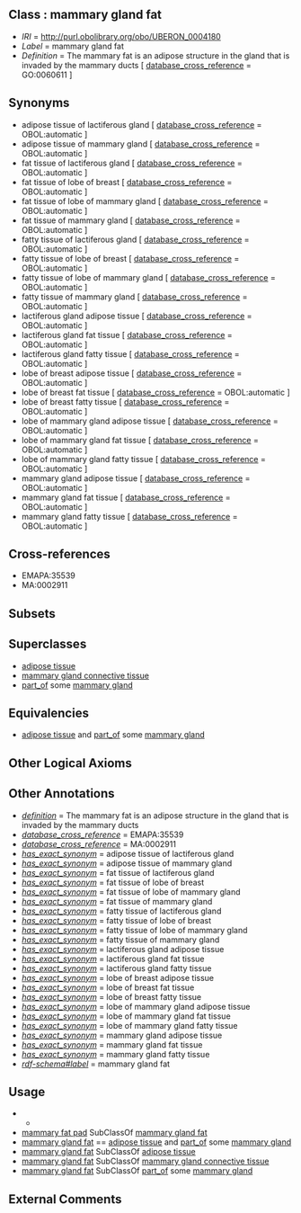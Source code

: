 
## Class : mammary gland fat

 * *IRI* = http://purl.obolibrary.org/obo/UBERON_0004180
 * *Label* = mammary gland fat
 * *Definition* = The mammary fat is an adipose structure in the gland that is invaded by the mammary ducts [ [database_cross_reference](../../ef/oboInOwl#hasDbXref.md) = GO:0060611 ]

## Synonyms

 * adipose tissue of lactiferous gland [ [database_cross_reference](../../ef/oboInOwl#hasDbXref.md) = OBOL:automatic ]
 * adipose tissue of mammary gland [ [database_cross_reference](../../ef/oboInOwl#hasDbXref.md) = OBOL:automatic ]
 * fat tissue of lactiferous gland [ [database_cross_reference](../../ef/oboInOwl#hasDbXref.md) = OBOL:automatic ]
 * fat tissue of lobe of breast [ [database_cross_reference](../../ef/oboInOwl#hasDbXref.md) = OBOL:automatic ]
 * fat tissue of lobe of mammary gland [ [database_cross_reference](../../ef/oboInOwl#hasDbXref.md) = OBOL:automatic ]
 * fat tissue of mammary gland [ [database_cross_reference](../../ef/oboInOwl#hasDbXref.md) = OBOL:automatic ]
 * fatty tissue of lactiferous gland [ [database_cross_reference](../../ef/oboInOwl#hasDbXref.md) = OBOL:automatic ]
 * fatty tissue of lobe of breast [ [database_cross_reference](../../ef/oboInOwl#hasDbXref.md) = OBOL:automatic ]
 * fatty tissue of lobe of mammary gland [ [database_cross_reference](../../ef/oboInOwl#hasDbXref.md) = OBOL:automatic ]
 * fatty tissue of mammary gland [ [database_cross_reference](../../ef/oboInOwl#hasDbXref.md) = OBOL:automatic ]
 * lactiferous gland adipose tissue [ [database_cross_reference](../../ef/oboInOwl#hasDbXref.md) = OBOL:automatic ]
 * lactiferous gland fat tissue [ [database_cross_reference](../../ef/oboInOwl#hasDbXref.md) = OBOL:automatic ]
 * lactiferous gland fatty tissue [ [database_cross_reference](../../ef/oboInOwl#hasDbXref.md) = OBOL:automatic ]
 * lobe of breast adipose tissue [ [database_cross_reference](../../ef/oboInOwl#hasDbXref.md) = OBOL:automatic ]
 * lobe of breast fat tissue [ [database_cross_reference](../../ef/oboInOwl#hasDbXref.md) = OBOL:automatic ]
 * lobe of breast fatty tissue [ [database_cross_reference](../../ef/oboInOwl#hasDbXref.md) = OBOL:automatic ]
 * lobe of mammary gland adipose tissue [ [database_cross_reference](../../ef/oboInOwl#hasDbXref.md) = OBOL:automatic ]
 * lobe of mammary gland fat tissue [ [database_cross_reference](../../ef/oboInOwl#hasDbXref.md) = OBOL:automatic ]
 * lobe of mammary gland fatty tissue [ [database_cross_reference](../../ef/oboInOwl#hasDbXref.md) = OBOL:automatic ]
 * mammary gland adipose tissue [ [database_cross_reference](../../ef/oboInOwl#hasDbXref.md) = OBOL:automatic ]
 * mammary gland fat tissue [ [database_cross_reference](../../ef/oboInOwl#hasDbXref.md) = OBOL:automatic ]
 * mammary gland fatty tissue [ [database_cross_reference](../../ef/oboInOwl#hasDbXref.md) = OBOL:automatic ]

## Cross-references

 * EMAPA:35539
 * MA:0002911

## Subsets


## Superclasses

 * [adipose tissue](../../UBERON/13/UBERON_0001013.md)
 * [mammary gland connective tissue](../../UBERON/84/UBERON_0003584.md)
 * [part_of](../../BFO/50/BFO_0000050.md) some [mammary gland](../../UBERON/11/UBERON_0001911.md)

## Equivalencies

 * [adipose tissue](../../UBERON/13/UBERON_0001013.md) and [part_of](../../BFO/50/BFO_0000050.md) some [mammary gland](../../UBERON/11/UBERON_0001911.md)

## Other Logical Axioms


## Other Annotations

 * *[definition](../../IAO/15/IAO_0000115.md)* = The mammary fat is an adipose structure in the gland that is invaded by the mammary ducts
 * *[database_cross_reference](../../ef/oboInOwl#hasDbXref.md)* = EMAPA:35539
 * *[database_cross_reference](../../ef/oboInOwl#hasDbXref.md)* = MA:0002911
 * *[has_exact_synonym](../../ym/oboInOwl#hasExactSynonym.md)* = adipose tissue of lactiferous gland
 * *[has_exact_synonym](../../ym/oboInOwl#hasExactSynonym.md)* = adipose tissue of mammary gland
 * *[has_exact_synonym](../../ym/oboInOwl#hasExactSynonym.md)* = fat tissue of lactiferous gland
 * *[has_exact_synonym](../../ym/oboInOwl#hasExactSynonym.md)* = fat tissue of lobe of breast
 * *[has_exact_synonym](../../ym/oboInOwl#hasExactSynonym.md)* = fat tissue of lobe of mammary gland
 * *[has_exact_synonym](../../ym/oboInOwl#hasExactSynonym.md)* = fat tissue of mammary gland
 * *[has_exact_synonym](../../ym/oboInOwl#hasExactSynonym.md)* = fatty tissue of lactiferous gland
 * *[has_exact_synonym](../../ym/oboInOwl#hasExactSynonym.md)* = fatty tissue of lobe of breast
 * *[has_exact_synonym](../../ym/oboInOwl#hasExactSynonym.md)* = fatty tissue of lobe of mammary gland
 * *[has_exact_synonym](../../ym/oboInOwl#hasExactSynonym.md)* = fatty tissue of mammary gland
 * *[has_exact_synonym](../../ym/oboInOwl#hasExactSynonym.md)* = lactiferous gland adipose tissue
 * *[has_exact_synonym](../../ym/oboInOwl#hasExactSynonym.md)* = lactiferous gland fat tissue
 * *[has_exact_synonym](../../ym/oboInOwl#hasExactSynonym.md)* = lactiferous gland fatty tissue
 * *[has_exact_synonym](../../ym/oboInOwl#hasExactSynonym.md)* = lobe of breast adipose tissue
 * *[has_exact_synonym](../../ym/oboInOwl#hasExactSynonym.md)* = lobe of breast fat tissue
 * *[has_exact_synonym](../../ym/oboInOwl#hasExactSynonym.md)* = lobe of breast fatty tissue
 * *[has_exact_synonym](../../ym/oboInOwl#hasExactSynonym.md)* = lobe of mammary gland adipose tissue
 * *[has_exact_synonym](../../ym/oboInOwl#hasExactSynonym.md)* = lobe of mammary gland fat tissue
 * *[has_exact_synonym](../../ym/oboInOwl#hasExactSynonym.md)* = lobe of mammary gland fatty tissue
 * *[has_exact_synonym](../../ym/oboInOwl#hasExactSynonym.md)* = mammary gland adipose tissue
 * *[has_exact_synonym](../../ym/oboInOwl#hasExactSynonym.md)* = mammary gland fat tissue
 * *[has_exact_synonym](../../ym/oboInOwl#hasExactSynonym.md)* = mammary gland fatty tissue
 * *[rdf-schema#label](../../el/rdf-schema#label.md)* = mammary gland fat

## Usage

 * -
 * [mammary fat pad](../../UBERON/82/UBERON_0012282.md) SubClassOf [mammary gland fat](../../UBERON/80/UBERON_0004180.md)
 * [mammary gland fat](../../UBERON/80/UBERON_0004180.md) == [adipose tissue](../../UBERON/13/UBERON_0001013.md) and [part_of](../../BFO/50/BFO_0000050.md) some [mammary gland](../../UBERON/11/UBERON_0001911.md)
 * [mammary gland fat](../../UBERON/80/UBERON_0004180.md) SubClassOf [adipose tissue](../../UBERON/13/UBERON_0001013.md)
 * [mammary gland fat](../../UBERON/80/UBERON_0004180.md) SubClassOf [mammary gland connective tissue](../../UBERON/84/UBERON_0003584.md)
 * [mammary gland fat](../../UBERON/80/UBERON_0004180.md) SubClassOf [part_of](../../BFO/50/BFO_0000050.md) some [mammary gland](../../UBERON/11/UBERON_0001911.md)

## External Comments

